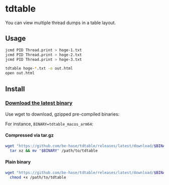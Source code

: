 # tdtable

You can view multiple thread dumps in a table layout.

## Usage

```bash
jcmd PID Thread.print > hoge-1.txt
jcmd PID Thread.print > hoge-2.txt
jcmd PID Thread.print > hoge-3.txt

tdtable hoge-*.txt -o out.html
open out.html
```

## Install

### [Download the latest binary](https://github.com/be-hase/tdtable/releases/latest)

Use wget to download, gzipped pre-compiled binaries:

For instance, `BINARY=tdtable_macos_arm64`:

#### Compressed via tar.gz

```bash
wget "https://github.com/be-hase/tdtable/releases/latest/download/$BINARY.tar.gz" -O - | \
  tar xz && mv "$BINARY" /path/to/tdtable
```

#### Plain binary

```bash
wget "https://github.com/be-hase/tdtable/releases/latest/download/$BINARY" -O /path/to/tdtable && \
  chmod +x /path/to/tdtable
```
